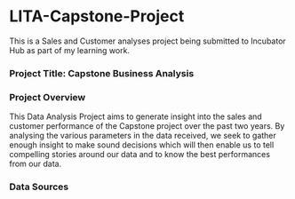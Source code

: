 # LITA-Capstone-Project
This is a Sales and Customer analyses project being submitted to Incubator Hub as part of my learning work.
### Project Title: Capstone Business Analysis

### Project Overview
This Data Analysis Project aims to generate insight into the sales and customer performance of the Capstone project over the past two years. By analysing the various parameters in the data received, we seek to gather enough insight to make sound decisions which will then enable us to tell compelling stories around our data and to know the best performances from our data.

### Data Sources
